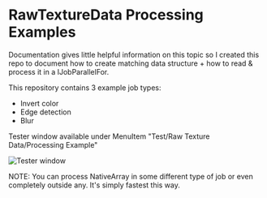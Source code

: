 # RawTextureData Processing Examples
Documentation gives little helpful information on this topic so I created this repo to document how to create matching data structure + how to read & process it in a IJobParallelFor.

This repository contains 3 example job types:
- Invert color
- Edge detection
- Blur

Tester window available under MenuItem "Test/Raw Texture Data/Processing Example"

![Tester window](https://i.imgur.com/B8LlAQu.jpg)

NOTE: You can process NativeArray in some different type of job or even completely outside any. It's simply fastest this way.
